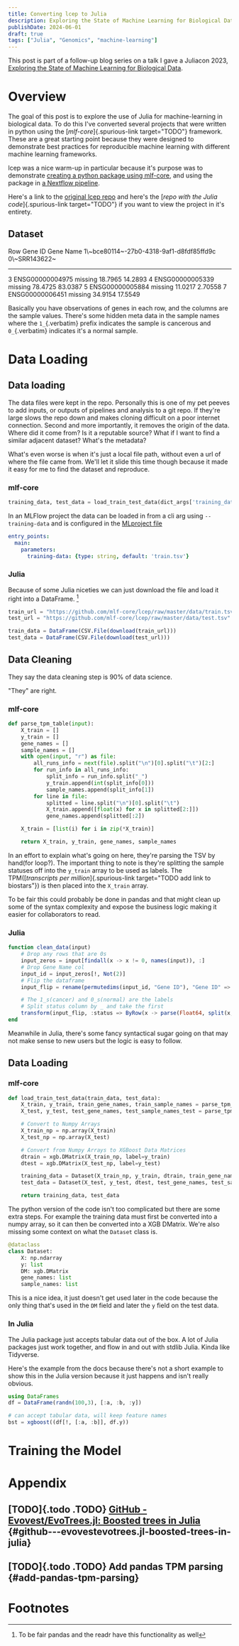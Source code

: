 ```yaml
---
title: Converting lcep to Julia
description: Exploring the State of Machine Learning for Biological Data
publishDate: 2024-06-01
draft: true
tags: ["Julia", "Genomics", "machine-learning"]
---
```


This post is part of a follow-up blog series on a talk I gave a Juliacon
2023, [Exploring the State of Machine Learning for Biological
Data](https://live.juliacon.org/speaker/AA9NAK).

# Overview

The goal of this post is to explore the use of Julia for
machine-learning in biological data. To do this I\'ve converted several
projects that were written in python using the
[*mlf-core*]{.spurious-link target="TODO"} framework. These are a great
starting point because they were designed to demonstrate best practices
for reproducible machine learning with different machine learning
frameworks.

lcep was a nice warm-up in particular because it\'s purpose was to
demonstrate [creating a python package using
mlf-core](https://github.com/mlf-core/lcep-package), and using the
package in [a Nextflow
pipeline](https://github.com/mlf-core/nextflow-lcep).

Here\'s a link to the [original lcep
repo](https://github.com/Emiller88/state-of-ml-for-biology-julia/tree/main/lcep)
and here\'s the [*repo with the Julia code*]{.spurious-link
target="TODO"} if you want to view the project in it\'s entirety.

## Dataset

  Row   Gene ID           Gene Name   1\\~bce80114~-27b0-4318-9af1-d8fdf85ffd9c   0\\~SRR143622~
  ----- ----------------- ----------- ------------------------------------------- ----------------
  3     ENSG00000004975   missing     18.7965                                     14.2893
  4     ENSG00000005339   missing     78.4725                                     83.0387
  5     ENSG00000005884   missing     11.0217                                     2.70558
  7     ENSG00000006451   missing     34.9154                                     17.5549

Basically you have observations of genes in each row, and the columns
are the sample values. There\'s some hidden meta data in the sample
names where the `1_`{.verbatim} prefix indicates the sample is cancerous
and `0_`{.verbatim} indicates it\'s a normal sample.

# Data Loading

## Data loading

The data files were kept in the repo. Personally this is one of my pet
peeves to add inputs, or outputs of pipelines and analysis to a git
repo. If they\'re large slows the repo down and makes cloning difficult
on a poor internet connection. Second and more importantly, it removes
the origin of the data. Where did it come from? Is it a reputable
source? What if I want to find a similar adjacent dataset? What\'s the
metadata?

What\'s even worse is when it\'s just a local file path, without even a
url of where the file came from. We\'ll let it slide this time though
because it made it easy for me to find the dataset and reproduce.

### mlf-core

``` python
training_data, test_data = load_train_test_data(dict_args['training_data'], dict_args['test_data'])
```

In an MLFlow project the data can be loaded in from a cli arg using
`--training-data` and is configured in the [MLproject
file](https://github.com/mlf-core/lcep/blob/d463c9984c5669659b2cb77ba7cac0ed0e270294/MLproject#L13-L22)

``` yaml
entry_points:
  main:
    parameters:
      training-data: {type: string, default: 'train.tsv'}
```

### Julia

Because of some Julia niceties we can just download the file and load it
right into a DataFrame. [^1]

``` julia
train_url = "https://github.com/mlf-core/lcep/raw/master/data/train.tsv"
test_url = "https://github.com/mlf-core/lcep/raw/master/data/test.tsv"

train_data = DataFrame(CSV.File(download(train_url)))
test_data = DataFrame(CSV.File(download(test_url)))
```

## Data Cleaning

They say the data cleaning step is 90% of data science.

\"They\" are right.

### mlf-core

``` python
def parse_tpm_table(input):
    X_train = []
    y_train = []
    gene_names = []
    sample_names = []
    with open(input, "r") as file:
        all_runs_info = next(file).split("\n")[0].split("\t")[2:]
        for run_info in all_runs_info:
            split_info = run_info.split("_")
            y_train.append(int(split_info[0]))
            sample_names.append(split_info[1])
        for line in file:
            splitted = line.split("\n")[0].split("\t")
            X_train.append([float(x) for x in splitted[2:]])
            gene_names.append(splitted[:2])

    X_train = [list(i) for i in zip(*X_train)]

    return X_train, y_train, gene_names, sample_names
```

In an effort to explain what\'s going on here, they\'re parsing the TSV
by hand(for loop?). The important thing to note is they\'re splitting
the sample statuses off into the `y_train` array to be used as labels.
The TPM([*transcripts per million*]{.spurious-link
target="TODO add link to biostars"}) is then placed into the `X_train`
array.

To be fair this could probably be done in pandas and that might clean up
some of the syntax complexity and expose the business logic making it
easier for collaborators to read.

### Julia

``` julia
function clean_data(input)
    # Drop any rows that are 0s
    input_zeros = input[findall(x -> x != 0, names(input)), :]
    # Drop Gene Name col
    input_id = input_zeros[!, Not(2)]
    # Flip the dataframe
    input_flip = rename(permutedims(input_id, "Gene ID"), "Gene ID" => :status)

    # The 1_s(cancer) and 0_s(normal) are the labels
    # Split status column by _ and take the first
    transform(input_flip, :status => ByRow(x -> parse(Float64, split(x, "_")[1])) => :status)
end
```

Meanwhile in Julia, there\'s some fancy syntactical sugar going on that
may not make sense to new users but the logic is easy to follow.

## Data Loading

### mlf-core

``` python
def load_train_test_data(train_data, test_data):
    X_train, y_train, train_gene_names, train_sample_names = parse_tpm_table(train_data)
    X_test, y_test, test_gene_names, test_sample_names_test = parse_tpm_table(test_data)

    # Convert to Numpy Arrays
    X_train_np = np.array(X_train)
    X_test_np = np.array(X_test)

    # Convert from Numpy Arrays to XGBoost Data Matrices
    dtrain = xgb.DMatrix(X_train_np, label=y_train)
    dtest = xgb.DMatrix(X_test_np, label=y_test)

    training_data = Dataset(X_train_np, y_train, dtrain, train_gene_names, train_sample_names)
    test_data = Dataset(X_test, y_test, dtest, test_gene_names, test_sample_names_test)

    return training_data, test_data
```

The python version of the code isn\'t too complicated but there are some
extra steps. For example the training data must first be converted into
a numpy array, so it can then be converted into a XGB DMatrix. We\'re
also missing some context on what the `Dataset` class is.

``` python
@dataclass
class Dataset:
    X: np.ndarray
    y: list
    DM: xgb.DMatrix
    gene_names: list
    sample_names: list
```

This is a nice idea, it just doesn\'t get used later in the code because
the only thing that\'s used in the `DM` field and later the `y` field on
the test data.

### In Julia

The Julia package just accepts tabular data out of the box. A lot of
Julia packages just work together, and flow in and out with stdlib
Julia. Kinda like Tidyverse.

Here\'s the example from the docs because there\'s not a short example
to show this in the Julia version because it just happens and isn\'t
really obvious.

``` Julia
using DataFrames
df = DataFrame(randn(100,3), [:a, :b, :y])

# can accept tabular data, will keep feature names
bst = xgboost((df[!, [:a, :b]], df.y))
```

# Training the Model

# Appendix

## [TODO]{.todo .TODO} [GitHub - Evovest/EvoTrees.jl: Boosted trees in Julia](https://github.com/Evovest/EvoTrees.jl) {#github---evovestevotrees.jl-boosted-trees-in-julia}

## [TODO]{.todo .TODO} Add pandas TPM parsing {#add-pandas-tpm-parsing}

# Footnotes

[^1]: To be fair pandas and the readr have this functionality as well
